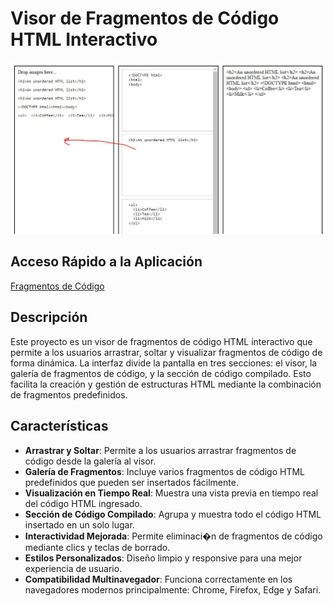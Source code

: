 # Visor de Fragmentos de Código HTML Interactivo

![Fragmentos de Código](CapturaCode.JPG)


## Acceso Rápido a la Aplicación
[Fragmentos de Código](https://xococode.github.io/Arrastables.github.io/)

## Descripción
Este proyecto es un visor de fragmentos de código HTML interactivo que permite a los usuarios arrastrar, soltar y visualizar fragmentos de código de forma dinámica. La interfaz divide la pantalla en tres secciones: el visor, la galería de fragmentos de código, y la sección de código compilado. Esto facilita la creación y gestión de estructuras HTML mediante la combinación de fragmentos predefinidos.

## Características

- **Arrastrar y Soltar**: Permite a los usuarios arrastrar fragmentos de código desde la galería al visor.
- **Galería de Fragmentos**: Incluye varios fragmentos de código HTML predefinidos que pueden ser insertados fácilmente.
- **Visualización en Tiempo Real**: Muestra una vista previa en tiempo real del código HTML ingresado.
- **Sección de Código Compilado**: Agrupa y muestra todo el código HTML insertado en un solo lugar.
- **Interactividad Mejorada**: Permite eliminaci�n de fragmentos de código mediante clics y teclas de borrado.
- **Estilos Personalizados**: Diseño limpio y responsive para una mejor experiencia de usuario.
- **Compatibilidad Multinavegador**: Funciona correctamente en los navegadores modernos principalmente: Chrome, Firefox, Edge y Safari.

